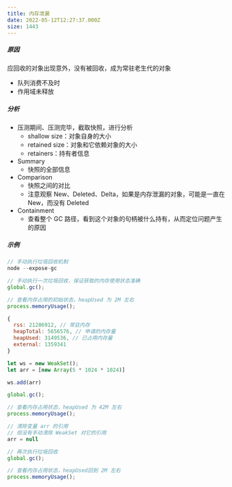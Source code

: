 ```yaml
---
title: 内存泄漏
date: 2022-05-12T12:27:37.000Z
size: 1443
---
```

##### 原因

应回收的对象出现意外，没有被回收，成为常驻老生代的对象

- 队列消费不及时
- 作用域未释放

##### 分析

- 压测期间、压测完毕，截取快照，进行分析
  - shallow size：对象自身的大小
  - retained size：对象和它依赖对象的大小
  - retainers：持有者信息
- Summary
  - 快照的全部信息
- Comparison
  - 快照之间的对比
  - 注意观察 New、Deleted、Delta，如果是内存泄漏的对象，可能是一直在 New，而没有 Deleted
- Containment
  - 查看整个 GC 路径，看到这个对象的句柄被什么持有，从而定位问题产生的原因

##### 示例

```javascript
// 手动执行垃圾回收机制
node --expose-gc

// 手动执行一次垃圾回收，保证获取的内存使用状态准确
global.gc();

// 查看内存占用的初始状态，heapUsed 为 2M 左右
process.memoryUsage();

{
  rss: 21286912, // 常驻内存
  heapTotal: 5656576, // 申请的内存量
  heapUsed: 3149536, // 已占用内存量
  external: 1359341
}

let ws = new WeakSet();
let arr = [new Array(5 * 1024 * 1024)]

ws.add(arr)

global.gc();

// 查看内存占用状态，heapUsed 为 42M 左右
process.memoryUsage();

// 清除变量 arr 的引用
// 但没有手动清除 WeakSet 对它的引用
arr = null

// 再次执行垃圾回收
global.gc();

// 查看内存占用状态，heapUsed回到 2M 左右
process.memoryUsage();
```
